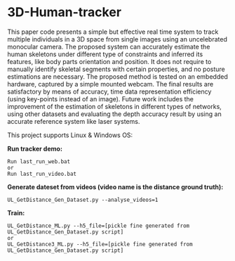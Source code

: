 # 3D-Human-tracker

This paper code presents a simple but effective real time system to track multiple individuals in a
3D space from single images using an uncelebrated monocular camera. The proposed system can
accurately estimate the human skeletons under different type of constraints and inferred its features,
like body parts orientation and position. It does not require to manually identify skeletal segments
with certain properties, and no posture estimations are necessary. The proposed method is tested
on an embedded hardware, captured by a simple mounted webcam. The final results are satisfactory
by means of accuracy, time data representation efficiency (using key-points instead of an image).
Future work includes the improvement of the estimation of skeletons in different types of networks,
using other datasets and evaluating the depth accuracy result by using an accurate reference system
like laser systems.

This project supports Linux & Windows OS:

**Run tracker demo:**
```
Run last_run_web.bat
or
Run last_run_video.bat
```

**Generate dateset from videos (video name is the distance ground truth):**
```
UL_GetDistance_Gen_Dataset.py --analyse_videos=1
```

**Train:**
```
UL_GetDistance_ML.py --h5_file=[pickle fine generated from UL_GetDistance_Gen_Dataset.py script]
or
UL_GetDistance3_ML.py --h5_file=[pickle fine generated from UL_GetDistance_Gen_Dataset.py script]
```
